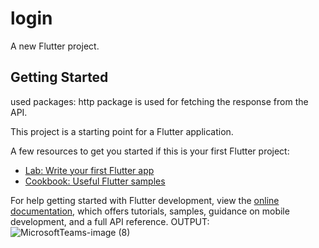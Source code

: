 # login
A new Flutter project.

## Getting Started

used packages:
http package is used for fetching the response from the API.

This project is a starting point for a Flutter application.

A few resources to get you started if this is your first Flutter project:

- [Lab: Write your first Flutter app](https://docs.flutter.dev/get-started/codelab)
- [Cookbook: Useful Flutter samples](https://docs.flutter.dev/cookbook)

For help getting started with Flutter development, view the
[online documentation](https://docs.flutter.dev/), which offers tutorials,
samples, guidance on mobile development, and a full API reference.
OUTPUT:
![MicrosoftTeams-image (8)](https://user-images.githubusercontent.com/113181008/194276034-74d8b05e-f67b-4ef0-a0d8-81c59ad0afd5.png)
